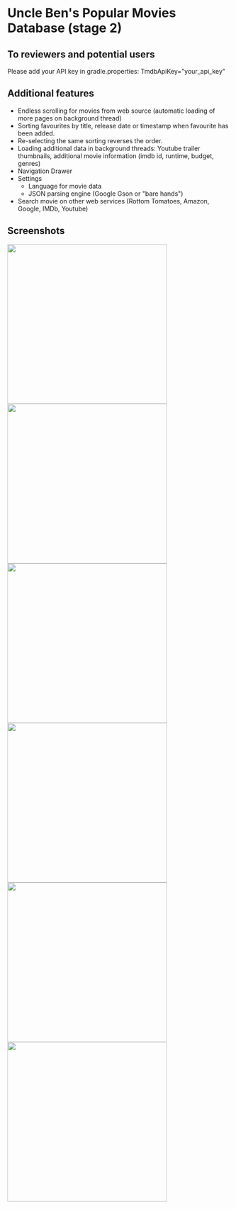 # Uncle Ben's Popular Movies Database (stage 2)

## To reviewers and potential users
Please add your API key in gradle.properties: TmdbApiKey="your_api_key"

## Additional features
* Endless scrolling for movies from web source (automatic loading of more pages on background thread)
* Sorting favourites by title, release date or timestamp when  favourite has been added.
* Re-selecting the same sorting reverses the order.
* Loading additional data in background threads: Youtube trailer thumbnails, additional movie information (imdb id, runtime, budget, genres)
* Navigation Drawer
* Settings
    * Language for movie data
    * JSON parsing engine (Google Gson or "bare hands")
* Search movie on other web services (Rottom Tomatoes, Amazon, Google, IMDb, Youtube)


## Screenshots
<img src="/screenshots/nav_drawer.png" width="360">
<img src="/screenshots/movies_list.png" width="360">
<img src="/screenshots/movie_details_1.png" width="360">
<img src="/screenshots/trailers.png" width="360">
<img src="/screenshots/search_on.png" width="360">
<img src="/screenshots/favorites_sorting.png" width="360">


